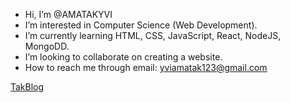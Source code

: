 - Hi, I’m @AMATAKYVI
- I’m interested in Computer Science (Web Development).
- I’m currently learning HTML, CSS, JavaScript, React, NodeJS, MongoDD.
- I’m looking to collaborate on creating a website.
- How to reach me through email: yviamatak123@gmail.com

<!---
AMATAKYVI/AMATAKYVI is a ✨ special ✨ repository because its `README.md` (this file) appears on your GitHub profile.
You can click the Preview link to take a look at your changes.
--->

<!---
<img src="https://hips.hearstapps.com/hmg-prod/images/dog-puppy-on-garden-royalty-free-image-1586966191.jpg?crop=0.752xw:1.00xh;0.175xw,0&resize=1200:*" />

![Alt text](https://hips.hearstapps.com/hmg-prod/images/dog-puppy-on-garden-royalty-free-image-1586966191.jpg?crop=0.752xw:1.00xh;0.175xw,0&resize=1200:*)
--->

[TakBlog](https://takblog.vercel.app/)



